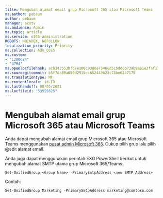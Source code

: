 ```yaml
---
title: Mengubah alamat email grup Microsoft 365 atau Microsoft Teams
ms.author: pebaum
author: pebaum
manager: scotv
ms.audience: Admin
ms.topic: article
ms.service: o365-administration
ROBOTS: NOINDEX, NOFOLLOW
localization_priority: Priority
ms.collection: Adm_O365
ms.custom:
- "1200024"
- "4704"
ms.openlocfilehash: acb343553bfb7e100c03d0e7046ed5cbdd6b739b9a61e3faf17768bd8aadff34
ms.sourcegitcommit: b5f7da89a650d2915dc652449623c78be6247175
ms.translationtype: MT
ms.contentlocale: id-ID
ms.lasthandoff: 08/05/2021
ms.locfileid: "53995625"
---
```

# <a name="change-email-address-of-a-microsoft-365-group-or-microsoft-teams"></a>Mengubah alamat email grup Microsoft 365 atau Microsoft Teams

Anda dapat mengubah alamat email grup Microsoft 365 atau Microsoft Teams menggunakan [pusat admin Microsoft 365](https://admin.microsoft.com/). Cukup pilih grup lalu pilih @edit alamat email.

Anda juga dapat menggunakan perintah EXO PowerShell berikut untuk mengubah alamat SMTP utama grup Microsoft 365/Teams:

`Set-UnifiedGroup <Group Name> -PrimarySmtpAddress <new SMTP Address>`

Contoh:

`Set-UnifiedGroup Marketing -PrimarySmtpAddress marketing@contoso.com`
